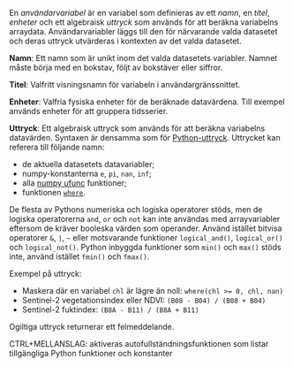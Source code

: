 En _användarvariabel_ är en variabel som definieras av ett _namn_, en _titel_, 
_enheter_ och ett algebraisk _uttryck_ som används för att beräkna variabelns 
arraydata. Användarvariabler läggs till den för närvarande valda datasetet 
och deras uttryck utvärderas i kontexten av det valda datasetet.

**Namn**: Ett namn som är unikt inom det valda datasetets variabler. Namnet 
måste börja med en bokstav, följt av bokstäver eller siffror.

**Titel**: Valfritt visningsnamn för variabeln i användargränssnittet.

**Enheter**: Valfria fysiska enheter för de beräknade datavärdena. Till exempel 
används enheter för att gruppera tidsserier.

**Uttryck**: Ett algebraisk uttryck som används för att beräkna variabelns 
datavärden. Syntaxen är densamma som för [Python-uttryck](https://docs.python.org/3/reference/expressions.html). 
Uttrycket kan referera till följande namn:
- de aktuella datasetets datavariabler;
- numpy-konstanterna `e`, `pi`, `nan`, `inf`;
- alla [numpy ufunc](https://numpy.org/doc/stable/reference/ufuncs.html) funktioner;
- funktionen [`where`](https://docs.xarray.dev/en/stable/generated/xarray.where.html).

De flesta av Pythons numeriska och logiska operatorer stöds, men de logiska 
operatorerna `and`, `or` och `not` kan inte användas med arrayvariabler eftersom 
de kräver booleska värden som operander. Använd istället bitvisa operatorer `&`, `|`, `~` eller motsvarande funktioner `logical_and()`, `logical_or()` och 
`logical_not()`. Python inbyggda funktioner som `min()` och `max()` stöds 
inte, använd istället `fmin()` och `fmax()`.

Exempel på uttryck:

- Maskera där en variabel `chl` är lägre än noll: `where(chl >= 0, chl, nan)`
- Sentinel-2 vegetationsindex eller NDVI: `(B08 - B04) / (B08 + B04)`
- Sentinel-2 fuktindex: `(B8A - B11) / (B8A + B11)`

Ogiltiga uttryck returnerar ett felmeddelande.

CTRL+MELLANSLAG: aktiveras autofullständningsfunktionen som 
listar tillgängliga Python funktioner och konstanter